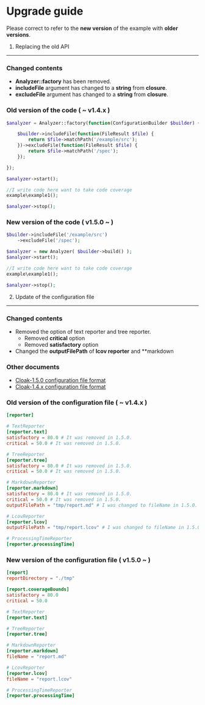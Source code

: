 Upgrade guide
============================

Please correct to refer to the **new version** of the example with **older versions**.


1. Replacing the old API
------------------------------------

### Changed contents

* **Analyzer::factory** has been removed.
* **includeFile** argument has changed to a **string** from **closure**.
* **excludeFile** argument has changed to a **string** from **closure**.

### Old version of the code ( ~ v1.4.x )

```php
$analyzer = Analyzer::factory(function(ConfigurationBuilder $builder) {

    $builder->includeFile(function(FileResult $file) {
        return $file->matchPath('/example/src');
    })->excludeFile(function(FileResult $file) {
        return $file->matchPath('/spec');
    });

});

$analyzer->start();

//I write code here want to take code coverage
example\example1();

$analyzer->stop();
```

### New version of the code ( v1.5.0 ~ )

```php
$builder->includeFile('/example/src')
	->excludeFile('/spec');

$analyzer = new Analyzer( $builder->build() );
$analyzer->start();

//I write code here want to take code coverage
example\example1();

$analyzer->stop();
```


2. Update of the configuration file
------------------------------------

### Changed contents

* Removed the option of text reporter and tree reporter.
	* Removed **critical** option
	* Removed **satisfactory** option
* Changed the **outputFilePath** of **lcov reporter** and **markdown 

### Other documents

* [Cloak-1.5.0 configuration file format](https://gist.github.com/holyshared/5eaa313b2df78818dbad)
* [Cloak-1.4.x configuration file format](https://gist.github.com/holyshared/06b726254ce4a2fec899)


### Old version of the configuration file ( ~ v1.4.x )

```toml
[reporter]

# TextReporter
[reporter.text]
satisfactory = 80.0 # It was removed in 1.5.0.
critical = 50.0 # It was removed in 1.5.0.

# TreeReporter
[reporter.tree]
satisfactory = 80.0 # It was removed in 1.5.0.
critical = 50.0 # It was removed in 1.5.0.

# MarkdownReporter
[reporter.markdown]
satisfactory = 80.0 # It was removed in 1.5.0.
critical = 50.0 # It was removed in 1.5.0.
outputFilePath = "tmp/report.md" # I was changed to fileName in 1.5.0.

# LcovReporter
[reporter.lcov]
outputFilePath = "tmp/report.lcov" # I was changed to fileName in 1.5.0.

# ProcessingTimeReporter
[reporter.processingTime]
```

### New version of the configuration file ( v1.5.0 ~ )

```toml
[report]
reportDirectory = "./tmp"

[report.coverageBounds]
satisfactory = 80.0
critical = 50.0

# TextReporter
[reporter.text]

# TreeReporter
[reporter.tree]

# MarkdownReporter
[reporter.markdown]
fileName = "report.md"

# LcovReporter
[reporter.lcov]
fileName = "report.lcov"

# ProcessingTimeReporter
[reporter.processingTime]
```
